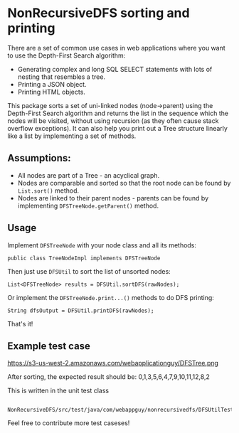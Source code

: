 # NonRecursiveDFS sorting and printing
There are a set of common use cases in web applications where you want to use the Depth-First Search algorithm:
- Generating complex and long SQL SELECT statements with lots of nesting that resembles a tree.
- Printing a JSON object.
- Printing HTML objects.

This package sorts a set of uni-linked nodes (node->parent) using the Depth-First Search algorithm and returns the list in the sequence which the nodes will be visited, without using recursion (as they often cause stack overflow exceptions). It can also help you print out a Tree structure linearly like a list by implementing a set of methods.

## Assumptions:
- All nodes are part of a Tree - an acyclical graph.
- Nodes are comparable and sorted so that the root node can be found by `List.sort()` method.
- Nodes are linked to their parent nodes - parents can be found by implementing `DFSTreeNode.getParent()` method.

## Usage
Implement `DFSTreeNode` with your node class and all its methods:

    public class TreeNodeImpl implements DFSTreeNode
    
Then just use `DFSUtil` to sort the list of unsorted nodes:

    List<DFSTreeNode> results = DFSUtil.sortDFS(rawNodes);

Or implement the `DFSTreeNode.print...()` methods to do DFS printing:

    String dfsOutput = DFSUtil.printDFS(rawNodes);
    
That's it!


## Example test case

https://s3-us-west-2.amazonaws.com/webapplicationguy/DFSTree.png

After sorting, the expected result should be: 
    0,1,3,5,6,4,7,9,10,11,12,8,2

This is written in the unit test class 

        NonRecursiveDFS/src/test/java/com/webappguy/nonrecursivedfs/DFSUtilTest.java
 
Feel free to contribute more test caseses!
